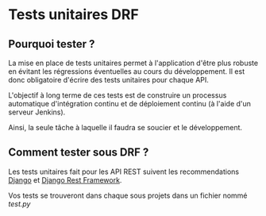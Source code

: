 # Tests unitaires DRF


## Pourquoi tester ?

La mise en place de tests unitaires permet à l'application d'être plus robuste en évitant les régressions éventuelles au cours du développement. Il est donc obligatoire d'écrire des tests unitaires pour chaque API. 

L'objectif à long terme de ces tests est de construire un processus automatique d'intégration continu et de déploiement continu (à l'aide d'un serveur Jenkins).

Ainsi, la seule tâche à laquelle il faudra se soucier et le développement.



## Comment tester sous DRF ?

Les tests unitaires fait pour les API REST suivent les recommendations [Django](https://docs.djangoproject.com/fr/3.1/topics/testing/overview/) et [Django Rest Framework](https://www.django-rest-framework.org/api-guide/testing/).

Vos tests se trouveront dans chaque sous projets dans un fichier nommé *test.py*





